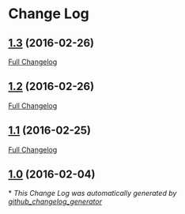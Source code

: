 # Change Log

## [1.3](https://github.com/wangsha/docker-postgres/tree/1.3) (2016-02-26)
[Full Changelog](https://github.com/wangsha/docker-postgres/compare/1.2...1.3)

## [1.2](https://github.com/wangsha/docker-postgres/tree/1.2) (2016-02-26)
[Full Changelog](https://github.com/wangsha/docker-postgres/compare/1.1...1.2)

## [1.1](https://github.com/wangsha/docker-postgres/tree/1.1) (2016-02-25)
[Full Changelog](https://github.com/wangsha/docker-postgres/compare/1.0...1.1)

## [1.0](https://github.com/wangsha/docker-postgres/tree/1.0) (2016-02-04)


\* *This Change Log was automatically generated by [github_changelog_generator](https://github.com/skywinder/Github-Changelog-Generator)*